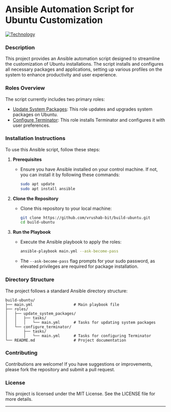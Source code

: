 # Ansible Automation Script for Ubuntu Customization
[![Technology](https://skillicons.dev/icons?i=ansible,ubuntu,linux&theme=light)](https://skillicons.dev)

### Description
This project provides an Ansible automation script designed to streamline the customization of Ubuntu installations. The script installs and configures all necessary packages and applications, setting up various profiles on the system to enhance productivity and user experience.

### Roles Overview
The script currently includes two primary roles:

- [Update System Packages](role_overview/update_system_packages.md): This role updates and upgrades system packages on Ubuntu.
- [Configure Terminator](role_overview/configure_terminator.md): This role installs Terminator and configures it with user preferences.


### Installation Instructions
To use this Ansible script, follow these steps:

1. **Prerequisites**
   - Ensure you have Ansible installed on your control machine. If not, you can install it by following these commands:
     ```bash
     sudo apt update
     sudo apt install ansible
     ```

2. **Clone the Repository**
   - Clone this repository to your local machine:
     ```bash
     git clone https://github.com/vrushab-bit/build-ubuntu.git
     cd build-ubuntu
     ```

3. **Run the Playbook**
   - Execute the Ansible playbook to apply the roles:
     ```bash
     ansible-playbook main.yml --ask-become-pass
     ```
   - The `--ask-become-pass` flag prompts for your sudo password, as elevated privileges are required for package installation.

### Directory Structure
The project follows a standard Ansible directory structure:

```
build-ubuntu/
├── main.yml                  # Main playbook file
├── roles/
│   ├── update_system_packages/
│   │   ├── tasks/
│   │   │   └── main.yml      # Tasks for updating system packages
│   └── configure_terminator/
│       ├── tasks/
│       │   └── main.yml      # Tasks for configuring Terminator
└── README.md                 # Project documentation
```

### Contributing
Contributions are welcome! If you have suggestions or improvements, please fork the repository and submit a pull request.

### License
This project is licensed under the MIT License. See the LICENSE file for more details.

---
